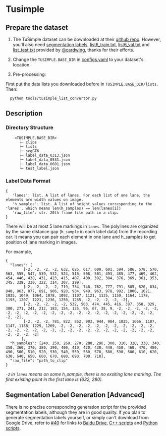 # Tusimple

## Prepare the dataset

1. The TuSimple dataset can be downloaded at their [github repo](https://github.com/TuSimple/tusimple-benchmark/issues/3). However, you'll also need [segmentation labels](https://drive.google.com/open?id=1LZDCnr79zuNH73NstZ8oIPDud0INCwb9), [list6_train.txt](https://github.com/cardwing/Codes-for-Lane-Detection/blob/master/ENet-TuSimple-Torch/list6/list6_train.txt), [list6_val.txt](https://github.com/cardwing/Codes-for-Lane-Detection/blob/master/ENet-TuSimple-Torch/list6/list6_val.txt) and [list_test.txt](https://github.com/cardwing/Codes-for-Lane-Detection/blob/master/ENet-TuSimple-Torch/list/list_test.txt) provided by [@cardwing](https://github.com/cardwing), thanks for their efforts.

2. Change the `TUSIMPLE.BASE_DIR` in [configs.yaml](../../configs.yaml) to your dataset's location.

3. Pre-processing:
   
First put the data lists you downloaded before in `TUSIMPLE.BASE_DIR/lists`. Then:

```
  python tools/tusimple_list_convertor.py
```

## Description

### Directory Structure

```
    <TUSIMPLE.BASE_DIR>
      ├─ clips
      ├─ lists
      ├─ segGT6
      ├─ label_data_0313.json
      ├─ label_data_0531.json
      ├─ label_data_0601.json
      └─ test_label.json
```

### Label Data Format

```
{
   'lanes': list. A list of lanes. For each list of one lane, the elements are width values on image.
   'h_samples': list. A list of height values corresponding to the 'lanes', which means len(h_samples) == len(lanes[i])
   'raw_file': str. 20th frame file path in a clip.
}
```

There will be at most 5 lane markings in `lanes`. The polylines are organized by the same distance gap (`h_sample` in each label data) from the recording car. It means you can pair each element in one lane and h_samples to get position of lane marking in images.

For example,

```
{
  "lanes": [
        [-2, -2, -2, -2, 632, 625, 617, 609, 601, 594, 586, 578, 570, 563, 555, 547, 539, 532, 524, 516, 508, 501, 493, 485, 477, 469, 462, 454, 446, 438, 431, 423, 415, 407, 400, 392, 384, 376, 369, 361, 353, 345, 338, 330, 322, 314, 307, 299],
        [-2, -2, -2, -2, 719, 734, 748, 762, 777, 791, 805, 820, 834, 848, 863, 877, 891, 906, 920, 934, 949, 963, 978, 992, 1006, 1021, 1035, 1049, 1064, 1078, 1092, 1107, 1121, 1135, 1150, 1164, 1178, 1193, 1207, 1221, 1236, 1250, 1265, -2, -2, -2, -2, -2],
        [-2, -2, -2, -2, -2, 532, 503, 474, 445, 416, 387, 358, 329, 300, 271, 241, 212, 183, 154, 125, 96, 67, 38, 9, -2, -2, -2, -2, -2, -2, -2, -2, -2, -2, -2, -2, -2, -2, -2, -2, -2, -2, -2, -2, -2, -2, -2, -2],
        [-2, -2, -2, 781, 822, 862, 903, 944, 984, 1025, 1066, 1107, 1147, 1188, 1229, 1269, -2, -2, -2, -2, -2, -2, -2, -2, -2, -2, -2, -2, -2, -2, -2, -2, -2, -2, -2, -2, -2, -2, -2, -2, -2, -2, -2, -2, -2, -2, -2, -2]
       ],
  "h_samples": [240, 250, 260, 270, 280, 290, 300, 310, 320, 330, 340, 350, 360, 370, 380, 390, 400, 410, 420, 430, 440, 450, 460, 470, 480, 490, 500, 510, 520, 530, 540, 550, 560, 570, 580, 590, 600, 610, 620, 630, 640, 650, 660, 670, 680, 690, 700, 710],
  "raw_file": "path_to_clip"
}
```
*`-2` in `lanes` means on some h_sample, there is no exsiting lane marking. The first existing point in the first lane is (632, 280).*

## Segmentation Label Generation \[Advanced\]

There is no precise corresponding generation script for the provided segmentation labels, although they are in good quality. If you plan to generate segmentation labels yourself, or simply can't download from Google Drive, refer to [#40](https://github.com/voldemortX/pytorch-auto-drive/issues/40) for links to [Baidu Drive](https://github.com/voldemortX/pytorch-auto-drive/issues/40#issuecomment-978728543), [C++ scripts](https://github.com/XingangPan/seg_label_generate) and [Python scripts](https://github.com/ZJULearning/resa/blob/main/tools/generate_seg_tusimple.py).
